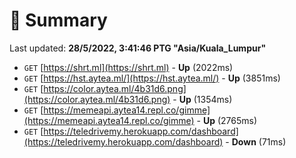 # 📖 Summary
Last updated: **28/5/2022, 3:41:46 PTG "Asia/Kuala_Lumpur"**

- `GET` [https://shrt.ml](https://shrt.ml) - **Up** (2022ms)
- `GET` [https://hst.aytea.ml/](https://hst.aytea.ml/) - **Up** (3851ms)
- `GET` [https://color.aytea.ml/4b31d6.png](https://color.aytea.ml/4b31d6.png) - **Up** (1354ms)
- `GET` [https://memeapi.aytea14.repl.co/gimme](https://memeapi.aytea14.repl.co/gimme) - **Up** (2765ms)
- `GET` [https://teledrivemy.herokuapp.com/dashboard](https://teledrivemy.herokuapp.com/dashboard) - **Down** (71ms)
